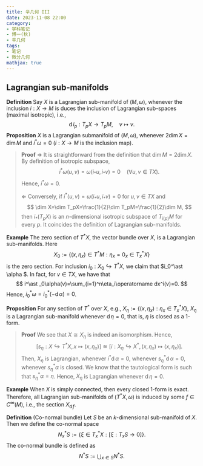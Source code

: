 ```yaml
---
title: 辛几何 III
date: 2023-11-08 22:00
category: 
- 学科笔记
- 博一(秋)
- 辛几何
tags: 
- 笔记
- 微分几何
mathjax: true
---
```


## Lagrangian sub-manifolds

**Definition** Say $X$ is a Lagrangian sub-manifold of $(M,\omega)$, whenever the inclusion $i:X\to M$ is duces the inclusion of Lagrangian sub-spaces (maximal isotropic), i.e., 
$$
\operatorname di_p:T_pX\to T_pM,\quad v\mapsto v.
$$
**Proposition** $X$ is a Lagrangian submanifold of $(M,\omega)$, whenever $2\dim X=\dim M$ and $i^\ast \omega =0$ ($i:X\to M$ is the inclusion map). 

> **Proof** $\Rightarrow$ It is straightforward from the definition that $\dim M=2\dim X$. By definition of isotropic subspace, 
> $$
> i^\ast \omega (u,v)=\omega (i_\ast u,i_\ast v)=0\quad (\forall u,v\in T X).
> $$
> Hence, $i^\ast \omega =0$. 
>
> $\Leftarrow$ Conversely, if $i^\ast (u,v)=\omega (i_\ast u,i_\ast v)=0$ for $u,v\in TX$ and 
> $$
> \dim X=\dim T_pX=\frac{1}{2}\dim T_pM=\frac{1}{2}\dim M,
> $$
> then $i_\ast (T_pX)$ is an $n$-dimensional isotropic subspace of $T_{i(p)}M$ for every $p$. It coincides the definition of Lagrangian sub-manifolds.

**Example** The zero section of $T^\ast X$, the vector bundle over $X$, is a Lagrangian sub-manifolds. Here 
$$
X_0:=\{(x,\eta_x)\in T^\ast M:\eta_x=0_x\in T^\ast_xX\}
$$
is the zero section. For inclusion $i_0:X_0\hookrightarrow T^\ast X$, we claim that $i_0^\ast \alpha $. In fact, for $v\in TX$, we have that 
$$
i^\ast _0\alpha(v)=\sum_{i=1}^n\eta_i\operatorname dx^i(v)=0.
$$
Hence, $i_0^\ast \omega =i^\ast _0(-\operatorname d\alpha)=0$. 

**Proposition** For any section of $T^\ast$ over $X$, e.g., $X_\eta:=\{(x,\eta_x):\eta_x\in T_x^\ast X\}$, $X_\eta$ is a Lagrangian sub-manifold whenever $\operatorname d\eta=0$, that is, $\eta$ is closed as a $1$-form. 

> **Proof** We see that $X\cong X_\eta$ is indeed an isomorphism. Hence, 
> $$
> \left[s_\eta:X\hookrightarrow T^\ast X,x\mapsto (x,\eta_x)\right]\cong \left[i:X_\eta\hookrightarrow  X^\ast ,(x,\eta_x)\mapsto (x,\eta_x)\right].
> $$
> Then, $X_\eta$ is Lagrangian, whenever $i^\ast\operatorname d\alpha=0$, whenever $s_\eta^\ast \operatorname d\alpha=0$, whenever $s_\eta^\ast \alpha$ is closed. We know that the tautological form is such that $s_\eta^\ast \alpha=\eta$. Hence, $X_\eta$ is Lagrangian whenever $\operatorname d\eta=0$. 

**Example** When $X$ is simply connected, then every closed $1$-form is exact. Therefore, all Lagrangian sub-manifolds of $(T^\ast X,\omega)$ is induced by some $f\in C^\infty(M)$, i.e., the section $X_{\operatorname df}$. 

**Definition** (Co-normal bundle) Let $S$ be an $k$-dimensional sub-manifold of $X$​. Then we define the co-normal space
$$
N_x^\ast S:=\{\xi\in T_x^\ast X:[\xi:T_xS\to 0]\}.
$$
The co-normal bundle is defined as 
$$
N^\ast S:=\bigcup_{x\in S}N^\ast S.
$$

